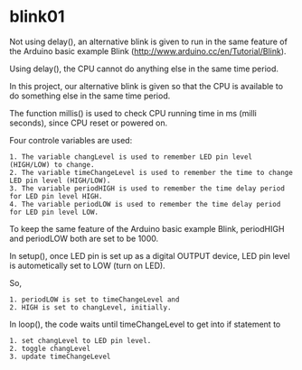 # blink01
Not using delay(), an alternative blink is given to run in the same feature of the Arduino basic example Blink  (http://www.arduino.cc/en/Tutorial/Blink).


Using delay(), the CPU cannot do anything else in the same time period.

In this project, our alternative blink is given so that the CPU is available to do something else in the same time period. 


The function millis() is used to check CPU running time in ms (milli seconds), since CPU reset or powered on.


Four controle variables are used:

    1. The variable changLevel is used to remember LED pin level (HIGH/LOW) to change.
    2. The variable timeChangeLevel is used to remember the time to change LED pin level (HIGH/LOW).
    3. The variable periodHIGH is used to remember the time delay period for LED pin level HIGH.
    4. The variable periodLOW is used to remember the time delay period for LED pin level LOW.


To keep the same feature of the Arduino basic example Blink, periodHIGH and periodLOW both are set to be 1000.


In setup(), once LED pin is set up as a digital OUTPUT device, LED pin level is autometically set to LOW (turn on LED).

So, 

    1. periodLOW is set to timeChangeLevel and
    2. HIGH is set to changLevel, initially. 


In loop(), the code waits until timeChangeLevel to get into if statement to

    1. set changLevel to LED pin level.
    2. toggle changLevel
    3. update timeChangeLevel
